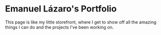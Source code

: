 # Emanuel Lázaro's Portfolio
This page is like my little storefront, where I get to show off all the amazing things I can do and the projects I've been working on.
